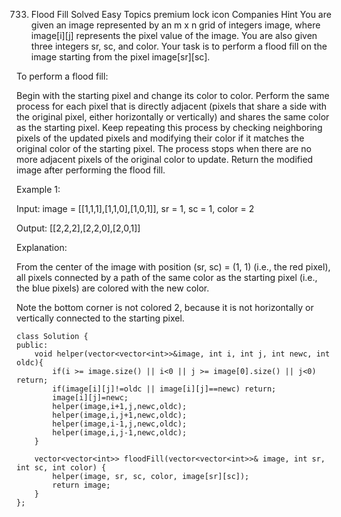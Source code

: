 733. Flood Fill
     Solved
     Easy
     Topics
     premium lock icon
     Companies
     Hint
     You are given an image represented by an m x n grid of integers image, where image[i][j] represents the pixel value of the image. You are also given three integers sr, sc, and color. Your task is to perform a flood fill on the image starting from the pixel image[sr][sc].

To perform a flood fill:

Begin with the starting pixel and change its color to color.
Perform the same process for each pixel that is directly adjacent (pixels that share a side with the original pixel, either horizontally or vertically) and shares the same color as the starting pixel.
Keep repeating this process by checking neighboring pixels of the updated pixels and modifying their color if it matches the original color of the starting pixel.
The process stops when there are no more adjacent pixels of the original color to update.
Return the modified image after performing the flood fill.

Example 1:

Input: image = [[1,1,1],[1,1,0],[1,0,1]], sr = 1, sc = 1, color = 2

Output: [[2,2,2],[2,2,0],[2,0,1]]

Explanation:

From the center of the image with position (sr, sc) = (1, 1) (i.e., the red pixel), all pixels connected by a path of the same color as the starting pixel (i.e., the blue pixels) are colored with the new color.

Note the bottom corner is not colored 2, because it is not horizontally or vertically connected to the starting pixel.

```
class Solution {
public:
    void helper(vector<vector<int>>&image, int i, int j, int newc, int oldc){
        if(i >= image.size() || i<0 || j >= image[0].size() || j<0) return;
        if(image[i][j]!=oldc || image[i][j]==newc) return;
        image[i][j]=newc;
        helper(image,i+1,j,newc,oldc);
        helper(image,i,j+1,newc,oldc);
        helper(image,i-1,j,newc,oldc);
        helper(image,i,j-1,newc,oldc);
    }

    vector<vector<int>> floodFill(vector<vector<int>>& image, int sr, int sc, int color) {
        helper(image, sr, sc, color, image[sr][sc]);
        return image;
    }
};
```
